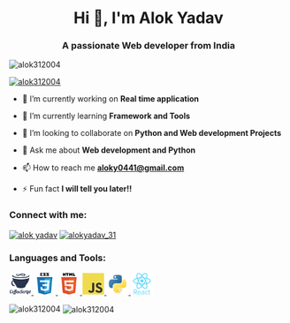 <h1 align="center">Hi 👋, I'm Alok Yadav</h1>
<h3 align="center">A passionate Web developer from India</h3>

<p align="left"> <img src="https://komarev.com/ghpvc/?username=alok312004&label=Profile%20views&color=0e75b6&style=flat" alt="alok312004" /> </p>

<p align="left"> <a href="https://github.com/ryo-ma/github-profile-trophy"><img src="https://github-profile-trophy.vercel.app/?username=alok312004" alt="alok312004" /></a> </p>

- 🔭 I’m currently working on **Real time application**

- 🌱 I’m currently learning **Framework and Tools**

- 👯 I’m looking to collaborate on **Python and Web development Projects**

- 💬 Ask me about **Web development and Python**

- 📫 How to reach me **aloky0441@gmail.com**

- ⚡ Fun fact **I will tell you later!!**

<h3 align="left">Connect with me:</h3>
<p align="left">
<a href="https://linkedin.com/in/alok yadav" target="blank"><img align="center" src="https://raw.githubusercontent.com/rahuldkjain/github-profile-readme-generator/master/src/images/icons/Social/linked-in-alt.svg" alt="alok yadav" height="30" width="40" /></a>
<a href="https://instagram.com/alokyadav_31" target="blank"><img align="center" src="https://raw.githubusercontent.com/rahuldkjain/github-profile-readme-generator/master/src/images/icons/Social/instagram.svg" alt="alokyadav_31" height="30" width="40" /></a>
</p>

<h3 align="left">Languages and Tools:</h3>
<p align="left"> <a href="https://offeescript.org" target="_blank" rel="noreferrer"> <img src="https://raw.githubusercontent.com/devicons/devicon/master/icons/coffeescript/coffeescript-original-wordmark.svg" alt="coffeescript" width="40" height="40"/> </a> <a href="https://www.w3schools.com/css/" target="_blank" rel="noreferrer"> <img src="https://raw.githubusercontent.com/devicons/devicon/master/icons/css3/css3-original-wordmark.svg" alt="css3" width="40" height="40"/> </a> <a href="https://www.w3.org/html/" target="_blank" rel="noreferrer"> <img src="https://raw.githubusercontent.com/devicons/devicon/master/icons/html5/html5-original-wordmark.svg" alt="html5" width="40" height="40"/> </a> <a href="https://developer.mozilla.org/en-US/docs/Web/JavaScript" target="_blank" rel="noreferrer"> <img src="https://raw.githubusercontent.com/devicons/devicon/master/icons/javascript/javascript-original.svg" alt="javascript" width="40" height="40"/> </a> <a href="https://www.python.org" target="_blank" rel="noreferrer"> <img src="https://raw.githubusercontent.com/devicons/devicon/master/icons/python/python-original.svg" alt="python" width="40" height="40"/> </a> <a href="https://reactjs.org/" target="_blank" rel="noreferrer"> <img src="https://raw.githubusercontent.com/devicons/devicon/master/icons/react/react-original-wordmark.svg" alt="react" width="40" height="40"/> </a> </p>

<p><img align="left" src="https://github-readme-stats.vercel.app/api/top-langs?username=alok312004&show_icons=true&locale=en&layout=compact" alt="alok312004" /></p>

<p>&nbsp;<img align="center" src="https://github-readme-stats.vercel.app/api?username=alok312004&show_icons=true&locale=en" alt="alok312004" /></p>

